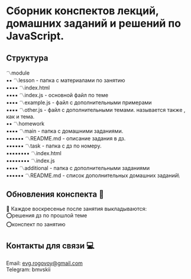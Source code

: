 # Сборник конспектов лекций, домашних заданий и решений по JavaScript. 

## Структура

〽️module\
▪️▪️ 〽️lesson - папка с материалами по занятию\
▪️▪️▪️▪️ 〽️index.html\
▪️▪️▪️▪️ 〽️index.js - основной файл по теме\
▪️▪️▪️▪️ 〽️example.js - файл с дополнительными примерами\
▪️▪️▪️▪️ 〽️other.js - файл с дополнительными темами. называется также , как и тема.\
▪️▪️ 〽️homework\
▪️▪️▪️▪️ 〽️main - папка с домашними заданиями.\
▪️▪️▪️▪️▪️▪️ 〽️README.md - описание задания в дз.\
▪️▪️▪️▪️▪️▪️ 〽️task - папка с дз по номеру.\
▪️▪️▪️▪️▪️▪️▪️▪️ 〽️index.html\
▪️▪️▪️▪️▪️▪️▪️▪️ 〽️index.js\
▪️▪️▪️▪️ 〽️additional - папка с дополнительными заданиями\
▪️▪️▪️▪️▪️▪️ 〽️README.md - список дополнительных домашних заданий\

## Обновления конспекта 🔔
 📆 Каждое воскресенье после занятия выкладываются:\
⭕решения дз по прошлой теме\
⭕конспект по занятию

## Контакты для связи 💻
Email: evg.rogovoy@gmail.com\
Telegram: bmvskii

  
